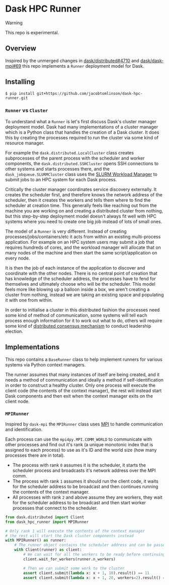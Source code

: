 # Dask HPC Runner

> [!WARNING]
> This repo is experimental.

## Overview

Inspired by the unmerged changes in [dask/distributed#4710](https://github.com/dask/distributed/pull/4710) and [dask/dask-mpi#69](https://github.com/dask/dask-mpi/pull/69) this repo implements a `Runner` deployment model for Dask.

## Installing

```console
$ pip install git+https://github.com/jacobtomlinson/dask-hpc-runner.git
```

### `Runner` vs `Cluster`

To understand what a `Runner` is let's first discuss Dask's cluster manager deployment model. Dask had many implementations of a cluster manager which is a Python class that handles the creation of a Dask cluster. It does this by creating the processes required to run the cluster via some kind of resource manager.

For example the `dask.distributed.LocalCluster` class creates subprocesses of the parent process with the scheduler and worker components, the `dask.distributed.SSHCluster` opens SSH connections to other systems and starts processes there, and the `dask_jobqueue.SLURMCluster` class uses the [SLURM Workload Manager](https://slurm.schedmd.com/documentation.html) to submit jobs to an HPC system for each Dask process.

Critically the cluster manager coordinates service discovery externally. It creates the scheduler first, and therefore knows the network address of the scheduler, then it creates the workers and tells them where to find the scheduler at creation time. This generally feels like reaching out from the machine you are working on and creating a distributed cluster from nothing, but this step-by-step deployment model doesn't always fit well with HPC systems where you need to create one big job instead of lots of small ones.

The model of a `Runner` is very different. Instead of creating processes/jobs/containers/etc it acts from within an existing multi-process application. For example on an HPC system users may submit a job that requires hundreds of cores, and the workload manager will allocate that on many nodes of the machine and then start the same script/application on every node.

It is then the job of each instance of the application to discover and coordinate with the other nodes. There is no central point of creation that has knowledge of the scheduler address, the processes have to fend for themselves and ultimately choose who will be the scheduler. This model feels more like blowing up a balloon inside a box, we aren't creating a cluster from nothing, instead we are taking an existing space and populating it with one from within.

In order to initialise a cluster in this distributed fashion the processes need some kind of method of communication, some systems will tell each process enough information for it to work out what to do, others will require some kind of [distributed consensus mechanism](https://en.wikipedia.org/wiki/Raft_(algorithm)) to conduct leadership election.

## Implementations

This repo contains a `BaseRunner` class to help implement runners for various systems via Python context managers.

The runner assumes that many instances of itself are being created, and it needs a method of communication and ideally a method if self-identification in order to construct a healthy cluster. Only one process will execute the client code (the contents of the context manager), the rest will instead start Dask components and then exit when the context manager exits on the client node.

### `MPIRunner`

Inspired by `dask-mpi` the `MPIRunner` class uses [MPI](https://en.wikipedia.org/wiki/Message_Passing_Interface) to handle communication and identification.

Each process can use the `mpi4py.MPI.COMM_WORLD` to communicate with other processes and find out it's rank (a unique monotonic index that is assigned to each process) to use as it's ID and the world size (how many processes there are in total).

- The process with rank `0` assumes it is the scheduler, it starts the scheduler process and broadcasts it's network address over the MPI comm.
- The process with rank `1` assumes it should run the client code, it waits for the scheduler address to be broadcast and then continues running the contents of the context manager.
- All processes with rank `2` and above assume they are workers, they wait for the scheduler address to be broadcast and then start worker processes that connect to the scheduler.

```python
from dask.distributed import Client
from dask_hpc_runner import MPIRunner

# Only rank 1 will execute the contents of the context manager
# the rest will start the Dask cluster components instead
with MPIRunner() as runner:
    # The runner object contains the scheduler address and can be passed directly to a client
    with Client(runner) as client:
        # We can wait for all the workers to be ready before continuing
        client.wait_for_workers(runner.n_workers)

        # Then we can submit some work to the cluster
        assert client.submit(lambda x: x + 1, 10).result() == 11
        assert client.submit(lambda x: x + 1, 20, workers=2).result() == 21
```
